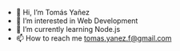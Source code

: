 - 👋 Hi, I’m Tomás Yañez
- 👀 I’m interested in Web Development
- 🌱 I’m currently learning Node.js
- 📫 How to reach me tomas.yanez.f@gmail.com

<!---
TSYF/TSYF is a ✨ special ✨ repository because its `README.md` (this file) appears on your GitHub profile.
You can click the Preview link to take a look at your changes.
--->
